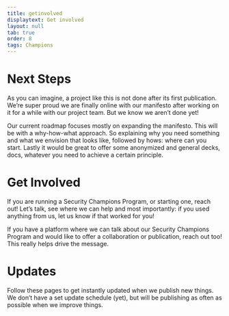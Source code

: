 ```yaml
---
title: getinvolved
displaytext: Get involved
layout: null
tab: true
order: 8
tags: Champions
---
```


# Next Steps
As you can imagine, a project like this is not done after its first publication. We’re super proud we are finally online with our manifesto after working on it for a while with our project team. But we know we aren’t done yet!

Our current roadmap focuses mostly on expanding the manifesto. This will be with a why-how-what approach. So explaining why you need something and what we envision that looks like, followed by hows: where can you start. Lastly it would be great to offer some anonymized and general decks, docs, whatever you need to achieve a certain principle.

# Get Involved
If you are running a Security Champions Program, or starting one, reach out! Let’s talk, see where we can help and most importantly: if you used anything from us, let us know if that worked for you!

If you have a platform where we can talk about our Security Champions Program and would like to offer a collaboration or publication, reach out too! This really helps drive the message.

# Updates
Follow these pages to get instantly updated when we publish new things. We don’t have a set update schedule (yet), but will be publishing as often as possible when we improve things.

